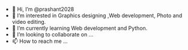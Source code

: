 - 👋 Hi, I’m @prashant2028
- 👀 I’m interested in  Graphics designing ,Web development, Photo and video editing.
- 🌱 I’m currently learning Web development and Python.
- 💞️ I’m looking to collaborate on ...
- 📫 How to reach me ...

<!---
prashant2028/prashant2028 is a ✨ special ✨ repository because its `README.md` (this file) appears on your GitHub profile.
You can click the Preview link to take a look at your changes.
--->
